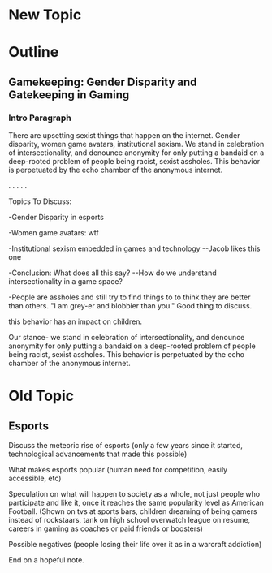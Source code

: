 # New Topic

# Outline

## Gamekeeping: Gender Disparity and Gatekeeping in Gaming

### Intro Paragraph
There are upsetting sexist things that happen on the internet. Gender disparity, women game avatars, institutional sexism. We stand in celebration of intersectionality, and denounce anonymity for only putting a bandaid on a deep-rooted problem of people being racist, sexist assholes. This behavior is perpetuated by the echo chamber of the anonymous internet.

.
.
.
.
.


Topics To Discuss:

-Gender Disparity in esports

-Women game avatars: wtf

-Institutional sexism embedded in games and technology
--Jacob likes this one

-Conclusion: What does all this say?
--How do we understand intersectionality in a game space?

-People are assholes and still try to find things to to think they are better than others. "I am grey-er and blobbier than you." Good thing to discuss.

this behavior has an impact on children.

Our stance- we stand in celebration of intersectionality, and denounce anonymity for only putting a bandaid on a deep-rooted problem of people being racist, sexist assholes. This behavior is perpetuated by the echo chamber of the anonymous internet.



# Old Topic

## Esports

Discuss the meteoric rise of esports (only a few years since it started, technological advancements that made this possible)

What makes esports popular (human need for competition, easily accessible, etc)

Speculation on what will happen to society as a whole, not just people who participate and like it, once it reaches the same popularity level as American Football. (Shown on tvs at sports bars, children dreaming of being gamers instead of rockstaars, tank on high school overwatch league on resume, careers in gaming as coaches or paid friends or boosters)

Possible negatives (people losing their life over it as in a warcraft addiction)

End on a hopeful note.
